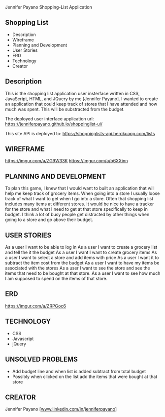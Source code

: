 Jennifer Payano Shopping-List Application

Shopping List
----------------

* Description
* Wireframe
* Planning and Development
* User Stories
* ERD
* Technology
* Creator

Description
------------
This is the shopping list application user insterface written in CSS, JavaScript, HTML, and JQuery by me [Jennifer Payano].
I wanted to create an application that could keep track of stores that I have attended and how much was spent. This will be substracted from the budget.

The deployed user interface application url: https://jenniferpayano.github.io/shoppinglist-ui/

This site API is deployed to: https://shoppinglists-api.herokuapp.com/lists


WIREFRAME
---------
https://imgur.com/a/ZG9W33K
https://imgur.com/a/b6XXinn

PLANNING AND DEVELOPMENT
------------------------
To plan this game, I knew that I would want to built an application that will help me keep track of grocery items.
When going into a store I usually loose track of what I want to get when I go into a store. Often
that shopping list includes many items at different stores. It would be nice to have a tracker
for the store and what I need to get at that store specifically to keep in budget. I think a lot of busy people get distracted by other things when going to a store and go above their budget.

USER STORIES
------------
As a user I want to be able to log in
As a user I want to create a grocery list and tell the it the budget
As a user I want I want to create grocery items
As a user I want to select a store and add items with price
As a user I want it to subtract the item cost from the budget
As a user I want to have my items be associated with the stores
As a user I want to see the store and see the items that need to be bought at that store.
As a user I want to see how much I am supposed to spend on the items of that store.


ERD
-----------------
https://imgur.com/a/ZRPGoc6

TECHNOLOGY
------------
- CSS
- Javascript
- jQuery

UNSOLVED PROBLEMS
-----------------
- Add budget line and when list is added subtract from total budget
- Possibly when clicked on the list add the items that were bought at that store

CREATOR
---------
Jennifer Payano [www.linkedin.com/in/jenniferpayano]
